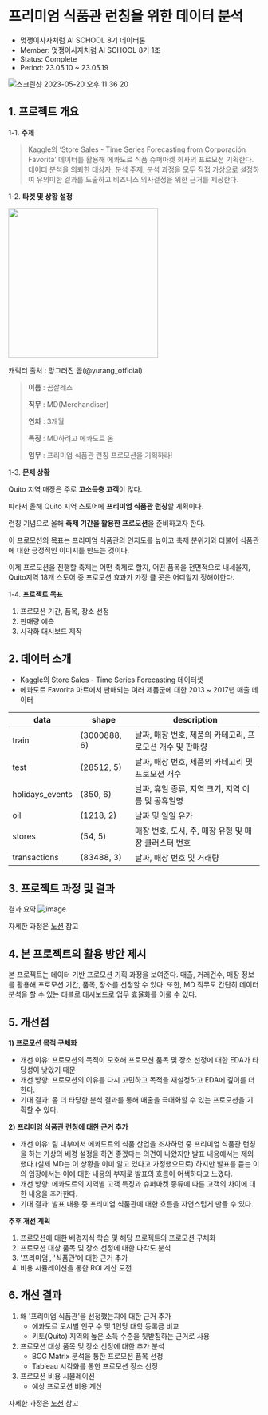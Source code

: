 # 프리미엄 식품관 런칭을 위한 데이터 분석

- 멋쟁이사자처럼 AI SCHOOL 8기 데이터톤
- Member: 멋쟁이사자처럼 AI SCHOOL 8기 1조
- Status: Complete
- Period: 23.05.10 ~ 23.05.19

![스크린샷 2023-05-20 오후 11 36 20](https://github.com/seoinhyeok96/Datathon/assets/125840482/22a7c2b9-89ea-48f5-9571-fe54d9865a19)


## 1. 프로젝트 개요

1-1. **주제**
> Kaggle의 ‘Store Sales - Time Series Forecasting from Corporación Favorita’ 데이터를 활용해 에콰도르 식품 슈퍼마켓 회사의 프로모션 기획한다. 데이터 분석을 의뢰한 대상자, 분석 주제, 분석 과정을 모두 직접 가상으로 설정하여 유의미한 결과를 도출하고 비즈니스 의사결정을 위한 근거를 제공한다.



1-2. **타겟 및 상황 설정**
<p align="left"><img src="https://github.com/everyshayday/Marketing-promotions-data-analysis/assets/124337992/22797b3b-3f80-454d-bba0-935d51e5f3ac" weight=600 height=300/></p>

캐릭터 출처 : 망그러진 곰(@yurang_official)

> **이름** : 곰잘레스
> 
> 
> **직무** : MD(Merchandiser)
> 
> **연차** : 3개월
> 
> **특징** : MD하려고 에콰도르 옴
> 
> **임무** : 프리미엄 식품관 런칭 프로모션을 기획하라!
> 


1-3. **문제 상황**

Quito 지역 매장은 주로 **고소득층 고객**이 많다.

따라서 올해 Quito 지역 스토어에 **프리미엄 식품관 런칭**할 계획이다.

런칭 기념으로 올해 **축제 기간을 활용한 프로모션**을 준비하고자 한다.

이 프로모션의 목표는 프리미엄 식품관의 인지도를 높이고 축제 분위기와 더불어 식품관에 대한 긍정적인 이미지를 만드는 것이다.

이제 프로모션을 진행할 축제는 어떤 축제로 할지, 어떤 품목을 전면적으로 내세울지, Quito지역 18개 스토어 중 프로모션 효과가 가장 클 곳은 어디일지 정해야한다.

1-4. **프로젝트 목표**

1. 프로모션 기간, 품목, 장소 선정
2. 판매량 예측
3. 시각화 대시보드 제작


## 2. 데이터 소개
- Kaggle의 Store Sales - Time Series Forecasting 데이터셋
- 에콰도르 Favorita 마트에서 판매되는 여러 제품군에 대한 2013 ~ 2017년 매출 데이터

| data | shape | description |
| --- | --- | --- |
| train | (3000888, 6) | 날짜, 매장 번호, 제품의 카테고리, 프로모션 개수 및 판매량  |
| test | (28512, 5) | 날짜, 매장 번호, 제품의 카테고리 및 프로모션 개수 |
| holidays_events | (350, 6) | 날짜, 휴일 종류, 지역 크기, 지역 이름 및 공휴일명 |
| oil | (1218, 2) | 날짜 및 일일 유가 |
| stores  | (54, 5) | 매장 번호, 도시, 주, 매장 유형 및 매장 클러스터 번호 |
| transactions | (83488, 3) | 날짜, 매장 번호 및 거래량 |

## 3. 프로젝트 과정 및 결과
결과 요약
![image](https://github.com/everyshayday/Marketing-promotions-data-analysis/assets/124337992/4adf8fae-2168-4b2e-ac7f-9aee015106ee)

자세한 과정은 [노션](https://seyeoncho.notion.site/Datathon-5b2403f29c3e42b58f7fab98990bcb21?pvs=4) 참고


## 4. 본 프로젝트의 활용 방안 제시
본 프로젝트는 데이터 기반 프로모션 기획 과정을 보여준다. 매출, 거래건수, 매장 정보를 활용해 프로모션 기간, 품목, 장소를 선정할 수 있다. 또한, MD 직무도 간단히 데이터 분석을 할 수 있는 태블로 대시보드로 업무 효율화를 이룰 수 있다.

## 5. 개선점
**1) 프로모션 목적 구체화**

- 개선 이유: 프로모션의 목적이 모호해 프로모션 품목 및 장소 선정에 대한 EDA가 타당성이 낮았기 때문
- 개선 방향: 프로모션의 이유를 다시 고민하고 목적을 재설정하고 EDA에 깊이를 더한다.
- 기대 결과: 좀 더 타당한 분석 결과를 통해 매출을 극대화할 수 있는 프로모션을 기획할 수 있다.

**2) 프리미엄 식품관 런칭에 대한 근거 추가**

- 개선 이유: 팀 내부에서 에콰도르의 식품 산업을 조사하던 중 프리미엄 식품관 런칭을 하는 가상의 배경 설정을 하면 좋겠다는 의견이 나왔지만 발표 내용에서는 제외했다.(실제 MD는 이 상황을 이미 알고 있다고 가정했으므로) 하지만 발표를 듣는 이의 입장에서는 이에 대한 내용의 부재로 발표의 흐름이 어색하다고 느꼈다.
- 개선 방향: 에콰도르의 지역별 고객 특징과 슈퍼마켓 종류에 따른 고객의 차이에 대한 내용을 추가한다.
- 기대 결과: 발표 내용 중 프리미엄 식품관에 대한 흐름을 자연스럽게 만들 수 있다.

**추후 개선 계획**

1. 프로모션에 대한 배경지식 학습 및 해당 프로젝트의 프로모션 구체화
2. 프로모션 대상 품목 및 장소 선정에 대한 다각도 분석
3. '프리미엄', '식품관'에 대한 근거 추가
4. 비용 시뮬레이션을 통한 ROI 계산 도전 

## 6. 개선 결과
1. 왜 '프리미엄 식품관'을 선정했는지에 대한 근거 추가
   - 에콰도르 도시별 인구 수 및 1인당 대학 등록금 비교
   - 키토(Quito) 지역의 높은 소득 수준을 뒷받침하는 근거로 사용
3. 프로모션 대상 품목 및 장소 선정에 대한 추가 분석
   - BCG Matrix 분석을 통한 프로모션 품목 선정
   - Tableau 시각화를 통한 프로모션 장소 선정
5. 프로모션 비용 시뮬레이션
   - 예상 프로모션 비용 계산

자세한 과정은 [노션](https://seyeoncho.notion.site/4ee555e8d3b645ec9284c3fcfcce181d?pvs=4) 참고
